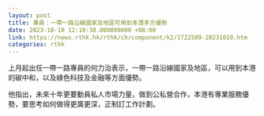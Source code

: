 ```yaml
---
layout: post
title: 專員：一帶一路沿線國家及地區可用到本港多方優勢
date: 2023-10-10 12:10:38.000000000 +08:00
link: https://news.rthk.hk/rthk/ch/component/k2/1722509-20231010.htm
categories: rthk
---
```


上月起出任一帶一路專員的何力治表示，一帶一路沿線國家及地區，可以用到本港的碳中和，以及綠色科技及金融等方面優勢。

他指出，未來十年更要動員私人市場力量，做到公私營合作，本港有專業服務優勢，要思考如何做得更廣更深，正制訂工作計劃。
